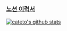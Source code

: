 ### [노션 이력서](https://www.notion.so/Kate-Han-62bc914ed04a49f8ade03dca1d826fc3)

<!--
**cateto/cateto** is a ✨ _special_ ✨ repository because its `README.md` (this file) appears on your GitHub profile.

Here are some ideas to get you started:

- 🔭 I’m currently working on ...
- 🌱 I’m currently learning ...
- 👯 I’m looking to collaborate on ...
- 🤔 I’m looking for help with ...
- 💬 Ask me about ...
- 📫 How to reach me: ...
- 😄 Pronouns: ...
- ⚡ Fun fact: ...
-->

[![cateto's github stats](https://github-readme-stats.vercel.app/api?username=cateto&theme=radical&show_icons=true)](https://github.com/anuraghazra/github-readme-stats)
